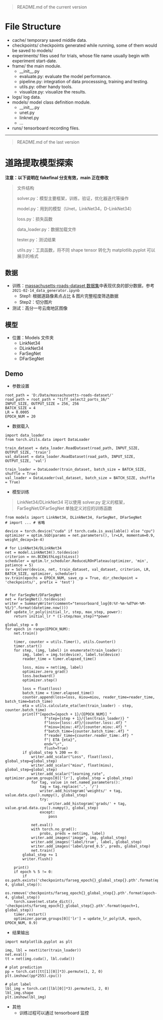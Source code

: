 > README.md of the current version

# File Structure

- cache/ temporary saved middle data.
- checkpoints/ checkpoints generated while running, some of them would be saved to models/
- experiments/ files used for trials, whose file name usually begin with experiment start-date.
- frame/ the main module.
    - \_\_init\_\_.py
    - evaluate.py: evaluate the model performance.
    - pipeline.py: integration of data processsing, training and testing.
    - utils.py: other handy tools.
    - visualize.py: visualize the results.
- logs/ log data.
- models/ model class definition module.
    - \_\_init\_\_.py
    - unet.py
    - linknet.py
    - ...
- runs/ tensorboard recording files.


---
> README.md of the last version

# 道路提取模型探索

**注意：以下说明在 fakefinal 分支有效，main 正在修改**

> 文件结构
>
> solver.py：模型主要框架，训练，验证，优化器迭代等操作
>
> model.py：用到的模型（Unet，LinkNet34，D-LinkNet34）
>
> loss.py：损失函数
>
> data_loader.py：数据加载文件
>
> tester.py：测试结果
>
> utils.py：工具函数，将不同 shape tensor 转化为 matplotlib.pyplot 可以展示的格式



## 数据

- 训练：[massachusetts-roads-dataset 数据集](https://www.kaggle.com/balraj98/massachusetts-roads-dataset)中表现优良的部分数据，参考 `2021-02-14_data_generator.ipynb`
  - Step1: 根据道路像素点占比 & 图片完整程度筛选数据
  - Step2：切分图片
- 测试：高分一号云南地区图像


## 模型

- 位置：Models 文件夹
  - LinkNet34
  - DLinkNet34
  - FarSegNet
  - DFarSegNet


## Demo

- 参数设置

```{python}
root_path = 'D:/Data/massachusetts-roads-dataset/'
road_path = root_path + "tiff_select2_parts_16/"
INPUT_SIZE, OUTPUT_SIZE = 256, 256
BATCH_SIZE = 4
LR = 0.0005
EPOCH_NUM = 20
```

- 数据载入

```{python}
import data_loader
from torch.utils.data import DataLoader

train_dataset = data_loader.RoadDataset(road_path, INPUT_SIZE, OUTPUT_SIZE, 'train')
val_dataset = data_loader.RoadDataset(road_path, INPUT_SIZE, OUTPUT_SIZE, 'val')

train_loader = DataLoader(train_dataset, batch_size = BATCH_SIZE, shuffle = True)
val_loader = DataLoader(val_dataset, batch_size = BATCH_SIZE, shuffle = True)
```


- 模型训练
> LinkNet34/DLinkNet34 可以使用 solver.py 定义的框架，FarSegNet/DFarSegNet 单独定义对应的训练函数

```{python}
from models import LinkNet34, DLinkNet34, FarSegNet, DFarSegNet
# import ... # 省略

device = torch.device("cuda" if torch.cuda.is_available() else "cpu")
optimizer = optim.SGD(params = net.parameters(), lr=LR, momentum=0.9, weight_decay=1e-4)

# for LinkNet34/DLinkNet34
net = model.LinkNet34().to(device)
criterion = nn.BCEWithLogitsLoss()
scheduler = optim.lr_scheduler.ReduceLROnPlateau(optimizer, 'min', patience = 5)
sv = Solver(device, net, train_dataset, val_dataset, criterion, LR, BATCH_SIZE, optimizer, scheduler)
sv.train(epochs = EPOCH_NUM, save_cp = True, dir_checkpoint = 'checkpoints/', prefix = 'test')


# for FarSegNet/DFarSegNet
net = FarSegNet().to(device)
writer = SummaryWriter(comment="tensorboard_log{0:%Y-%m-%dT%H-%M-%S/}".format(datetime.now()))
def update_lr_poly(initial_lr, step, max_step, power):
    return initial_lr * (1-step/max_step)**power

global_step = 0
for epoch in range(EPOCH_NUM):
    net.train()
    
    timer, counter = utils.Timer(), utils.Counter()
    timer.start()
    for step, (img, label) in enumerate(train_loader):
        img, label = img.to(device), label.to(device)
        reader_time = timer.elapsed_time()

        loss, miou = net(img, label)
        optimizer.zero_grad()
        loss.backward()
        optimizer.step()
        
        loss = float(loss)
        batch_time = timer.elapsed_time()
        counter.append(loss=loss, miou=miou, reader_time=reader_time, batch_time=batch_time)
        eta = utils.calculate_eta(len(train_loader) - step, counter.batch_time)
        print(f"[epoch={epoch + 1}/{EPOCH_NUM}] "
                  f"step={step + 1}/{len(train_loader)} "
                  f"loss={loss:.4f}/{counter.loss:.4f} "
                  f"miou={miou:.4f}/{counter.miou:.4f} "
                  f"batch_time={counter.batch_time:.4f} "
                  f"reader_time={counter.reader_time:.4f} "
                  f"| ETA {eta}",
                  end="\r",
                  flush=True)
        if global_step % 200 == 0:
            writer.add_scalar("Loss", float(loss), global_step=global_step)
            writer.add_scalar("miou", float(miou), global_step=global_step)
            writer.add_scalar("learning_rate", optimizer.param_groups[0]['lr'], global_step = global_step)
            for tag, value in net.named_parameters():
                tag = tag.replace('.', '/')
                writer.add_histogram('weights/' + tag, value.data.cpu().numpy(), global_step)
                try:
                    writer.add_histogram('grads/' + tag, value.grad.data.cpu().numpy(), global_step)
                except:
                    pass

            net.eval()
            with torch.no_grad():
                probs, preds = net(img, label)
            writer.add_images('image', img, global_step)
            writer.add_images('label/true', label, global_step)
            writer.add_images('label/pred_0.5', preds, global_step)
            net.train()
        global_step += 1
        writer.flush()
        
    print()
    if epoch % 5 != 0:
        if os.path.exists('checkpoints/farseg_epoch{}_global_step{}.pth'.format(epoch-4, global_step)):
            os.remove('checkpoints/farseg_epoch{}_global_step{}.pth'.format(epoch-4, global_step))
    torch.save(net.state_dict(), 'checkpoints/farseg_epoch{}_global_step{}.pth'.format(epoch+1, global_step))
    timer.restart()
    optimizer.param_groups[0]['lr'] = update_lr_poly(LR, epoch, EPOCH_NUM, 0.9)
```

- 结果输出
```{python}
import matplotlib.pyplot as plt

img, lbl = next(iter(train_loader))
net.eval()
tt = net(img.cuda(), lbl.cuda())

# plot prediction
pp = torch.cat([tt[1][0]]*3).permute(1, 2, 0)
plt.imshow((pp*255).cpu())

# plot label
lbl_img = torch.cat([lbl[0]]*3).permute(1, 2, 0)
lbl_img.shape
plt.imshow(lbl_img)
```

- 其他
  - 训练过程可以通过 tensorboard 监控
